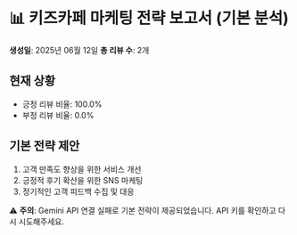 # 📊 키즈카페 마케팅 전략 보고서 (기본 분석)

**생성일**: 2025년 06월 12일
**총 리뷰 수**: 2개

## 현재 상황
- 긍정 리뷰 비율: 100.0%
- 부정 리뷰 비율: 0.0%

## 기본 전략 제안
1. 고객 만족도 향상을 위한 서비스 개선
2. 긍정적 후기 확산을 위한 SNS 마케팅
3. 정기적인 고객 피드백 수집 및 대응

⚠️ **주의**: Gemini API 연결 실패로 기본 전략이 제공되었습니다.
API 키를 확인하고 다시 시도해주세요.
